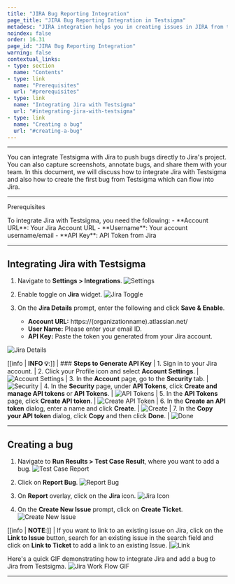 ```yaml
---
title: "JIRA Bug Reporting Integration"
page_title: "JIRA Bug Reporting Integration in Testsigma"
metadesc: "JIRA integration helps you in creating issues in JIRA from the Testsigma. Learn how to integrate Testsigma with JIRA for real-time bug reporting"
noindex: false
order: 16.31
page_id: "JIRA Bug Reporting Integration"
warning: false
contextual_links:
- type: section
  name: "Contents"
- type: link
  name: "Prerequisites"
  url: "#prerequisites"
- type: link
  name: "Integrating Jira with Testsigma"
  url: "#integrating-jira-with-testsigma"
- type: link
  name: "Creating a bug"
  url: "#creating-a-bug"
---
```


---

You can integrate Testsigma with Jira to push bugs directly to Jira's project. You can also capture screenshots, annotate bugs, and share them with your team. In this document, we will discuss how to integrate Jira with Testsigma and also how to create the first bug from Testsigma which can flow into Jira.

---

<p id="prerequisites">Prerequisites</p>
To integrate Jira with Testsigma, you need the following:
- **Account URL**: Your Jira Account URL
- **Username**: Your account username/email
- **API Key**: API Token from Jira

---

## **Integrating Jira with Testsigma**
1. Navigate to **Settings > Integrations**.
![Settings](https://s3.amazonaws.com/static-docs.testsigma.com/new_images/projects/applications/jrsettings.png)

2. Enable toggle on **Jira** widget. 
![Jira Toggle](https://s3.amazonaws.com/static-docs.testsigma.com/new_images/projects/applications/jrnav.png)

3. On the **Jira Details** prompt, enter the following and click **Save & Enable**. 

   - **Account URL:** https://(organizationname).atlassian.net/ 
   - **User Name:** Please enter your email ID.
   - **API Key:** Paste the token you generated from your Jira account.
 
![Jira Details](https://s3.amazonaws.com/static-docs.testsigma.com/new_images/projects/applications/jrdetails.png)

[[info | **INFO 💡**:]]
| ### **Steps to Generate API Key**
| 1. Sign in to your Jira account.
| 2. Click your Profile icon and select **Account Settings**.
| ![Account Settings](https://s3.amazonaws.com/static-docs.testsigma.com/new_images/projects/integration/Jira_Server_6.png)
| 3. In the **Account** page, go to the **Security** tab.
| ![Security](https://s3.amazonaws.com/static-docs.testsigma.com/new_images/projects/integration/Jira_Server_7.1.png)
| 4. In the **Security** page, under **API Tokens**, click **Create and manage API tokens** or **API Tokens**.
| ![API Tokens](https://s3.amazonaws.com/static-docs.testsigma.com/new_images/projects/integration/Jira_Server_8.png)
| 5. In the **API Tokens** page, click **Create API token**.
| ![Create API Token](https://s3.amazonaws.com/static-docs.testsigma.com/new_images/projects/integration/Jira_Server_9.png)
| 6. In the **Create an API token** dialog, enter a name and click **Create**.
| ![Create](https://s3.amazonaws.com/static-docs.testsigma.com/new_images/projects/faq/API_Token.png)
| 7. In the **Copy your API token** dialog, click **Copy** and then click **Done**.
| ![Done](https://s3.amazonaws.com/static-docs.testsigma.com/new_images/projects/integration/Jira_Server_11.png)

---

## **Creating a bug**
1. Navigate to **Run Results > Test Case Result**, where you want to add a bug.
![Test Case Report](https://s3.amazonaws.com/static-docs.testsigma.com/new_images/projects/applications/jrtcresults.png)

2. Click on **Report Bug**.
![Report Bug](https://s3.amazonaws.com/static-docs.testsigma.com/new_images/projects/applications/jrreportbug.png)

3. On **Report** overlay, click on the **Jira** icon. 
![Jira Icon](https://s3.amazonaws.com/static-docs.testsigma.com/new_images/projects/applications/jrreportoverlay.png)

4. On the **Create New Issue** prompt, click on **Create Ticket**.
![Create New Issue](https://s3.amazonaws.com/static-docs.testsigma.com/new_images/projects/applications/jrnewtickt.png)

[[info | **NOTE**:]]
| If you want to link to an existing issue on Jira, click on the **Link to Issue** button, search for an existing issue in the search field and click on **Link to Ticket** to add a link to an existing Issue.
|![Link](https://s3.amazonaws.com/static-docs.testsigma.com/new_images/projects/applications/jrlinktoissu.png)



Here's a quick GIF demonstrating how to integrate Jira and add a bug to Jira from Testsigma.
![Jira Work Flow GIF](https://s3.amazonaws.com/static-docs.testsigma.com/new_images/projects/applications/JiraIntGif.gif)


---